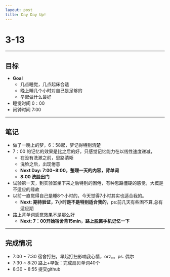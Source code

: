 ```yaml
---
layout: post
title: Day Day Up!
---
```


# 3-13 #
***

## 目标 ##
- **Goal**
    - 几点睡觉，几点起床合适
    - 晚上睡几个小时对自己是足够的
    - 早起做什么最好
- 睡觉时间 0：00
- 闹钟时间 7:00

---

## 笔记 ##
- 做了一晚上的梦，6：58起，梦记得特别清楚
- 7：00 的记忆的效果是比之后的好，只感觉记忆能力在以线性速度递减，
    - 在没有洗漱之前，思路清晰
    - 洗脸之后，出现倦意
    - **Next Day: 7:00~8:00，整理一天的内容，背单词**
    - **8:00 洗脸出门**
- 试验第一天，到实验室坐下来之后特别的困倦，有种思路僵硬的感觉，大概是不适应的缘故
- 以前一直觉得自己是睡8个小时的，今天觉得7小时其实也适合我的。
    - **Next: 期待验证，7小时是不是特别适合我的**，ps:前几天有些困不算,总有适应期
- 路上背单词感觉效果不是那么好
    - **Next: 7：00开始宿舍背15min，路上脱离手机记忆一下**

---

## 完成情况 ##
- 7:00 ~ 7:30 宿舍打扫，早起打扫影响我心情，orz。。ps. 偶尔
- 7:30 ~ 8:20 路上+早饭：完成扇贝单词40个
- 8:30 ~ 8:55 提交github
